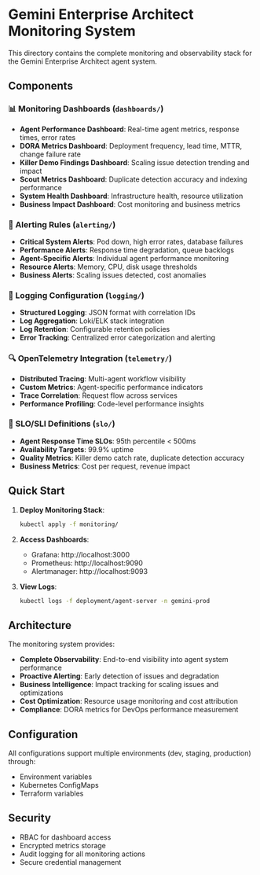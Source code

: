 # Gemini Enterprise Architect Monitoring System

This directory contains the complete monitoring and observability stack for the Gemini Enterprise Architect agent system.

## Components

### 📊 Monitoring Dashboards (`dashboards/`)
- **Agent Performance Dashboard**: Real-time agent metrics, response times, error rates
- **DORA Metrics Dashboard**: Deployment frequency, lead time, MTTR, change failure rate
- **Killer Demo Findings Dashboard**: Scaling issue detection trending and impact
- **Scout Metrics Dashboard**: Duplicate detection accuracy and indexing performance
- **System Health Dashboard**: Infrastructure health, resource utilization
- **Business Impact Dashboard**: Cost monitoring and business metrics

### 🚨 Alerting Rules (`alerting/`)
- **Critical System Alerts**: Pod down, high error rates, database failures
- **Performance Alerts**: Response time degradation, queue backlogs
- **Agent-Specific Alerts**: Individual agent performance monitoring
- **Resource Alerts**: Memory, CPU, disk usage thresholds
- **Business Alerts**: Scaling issues detected, cost anomalies

### 📝 Logging Configuration (`logging/`)
- **Structured Logging**: JSON format with correlation IDs
- **Log Aggregation**: Loki/ELK stack integration
- **Log Retention**: Configurable retention policies
- **Error Tracking**: Centralized error categorization and alerting

### 🔍 OpenTelemetry Integration (`telemetry/`)
- **Distributed Tracing**: Multi-agent workflow visibility
- **Custom Metrics**: Agent-specific performance indicators
- **Trace Correlation**: Request flow across services
- **Performance Profiling**: Code-level performance insights

### 🎯 SLO/SLI Definitions (`slo/`)
- **Agent Response Time SLOs**: 95th percentile < 500ms
- **Availability Targets**: 99.9% uptime
- **Quality Metrics**: Killer demo catch rate, duplicate detection accuracy
- **Business Metrics**: Cost per request, revenue impact

## Quick Start

1. **Deploy Monitoring Stack**:
   ```bash
   kubectl apply -f monitoring/
   ```

2. **Access Dashboards**:
   - Grafana: http://localhost:3000
   - Prometheus: http://localhost:9090
   - Alertmanager: http://localhost:9093

3. **View Logs**:
   ```bash
   kubectl logs -f deployment/agent-server -n gemini-prod
   ```

## Architecture

The monitoring system provides:
- **Complete Observability**: End-to-end visibility into agent system performance
- **Proactive Alerting**: Early detection of issues and degradation
- **Business Intelligence**: Impact tracking for scaling issues and optimizations
- **Cost Optimization**: Resource usage monitoring and cost attribution
- **Compliance**: DORA metrics for DevOps performance measurement

## Configuration

All configurations support multiple environments (dev, staging, production) through:
- Environment variables
- Kubernetes ConfigMaps
- Terraform variables

## Security

- RBAC for dashboard access
- Encrypted metrics storage
- Audit logging for all monitoring actions
- Secure credential management